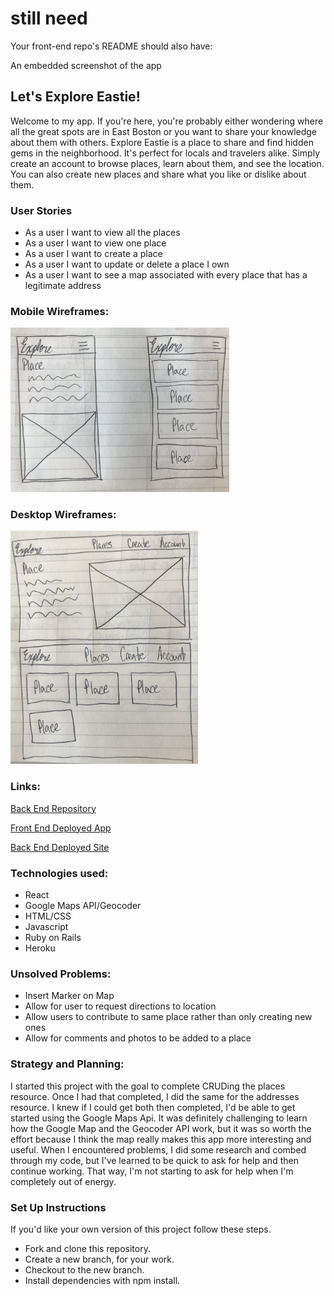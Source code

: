 # still need #

Your front-end repo's README should also have:

 An embedded screenshot of the app


## Let's Explore Eastie! ##

Welcome to my app.  If you're here, you're probably either wondering where all the great spots are in East Boston or you want to share your knowledge about them with others.  Explore Eastie is a place to share and find hidden gems in the neighborhood.  It's perfect for locals and travelers alike.  Simply create an account to browse places, learn about them, and see the location.  You can also create new places and share what you like or dislike about them.

### User Stories ###

- As a user I want to view all the places
- As a user I want to view one place
- As a user I want to create a place
- As a user I want to update or delete a place I own
- As a user I want to see a map associated with every place that has a legitimate address

### Mobile Wireframes: ###

<img src="./public/images/wireframes-mobile.JPG" width=350px>

### Desktop Wireframes: ###

<img src="./public/images/wireframes-desktop.JPG" width=300px>

### Links: ###

[Back End Repository](https://github.com/drekaygran/explore-api)

[Front End Deployed App](https://drekaygran.github.io/explore-eastie/#/)

[Back End Deployed Site](https://aqueous-spire-50426.herokuapp.com/)

### Technologies used: ###
- React
- Google Maps API/Geocoder
- HTML/CSS
- Javascript
- Ruby on Rails
- Heroku

### Unsolved Problems: ###
- Insert Marker on Map
- Allow for user to request directions to location
- Allow users to contribute to same place rather than only creating new ones
- Allow for comments and photos to be added to a place

### Strategy and Planning: ###
I started this project with the goal to complete CRUDing the places resource. Once I had that completed, I did the same for the addresses resource. I knew if I could get both then completed, I'd be able to get started using the Google Maps Api.  It was definitely challenging to learn how the Google Map and the Geocoder API work, but it was so worth the effort because I think the map really makes this app more interesting and useful.  When I encountered problems, I did some research and combed through my code, but I've learned to be quick to ask for help and then continue working.  That way, I'm not starting to ask for help when I'm completely out of energy.

### Set Up Instructions ###

If you'd like your own version of this project follow these steps.
- Fork and clone this repository.
- Create a new branch, for your work.
- Checkout to the new branch.
- Install dependencies with npm install.
